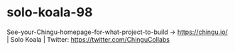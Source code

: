 # solo-koala-98
See-your-Chingu-homepage-for-what-project-to-build -> https://chingu.io/ | Solo Koala | Twitter: https://twitter.com/ChinguCollabs
